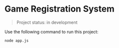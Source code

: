 <h1>Game Registration System</h1>

> Project status: in development

Use the following command to run this project:

```
node app.js
```
